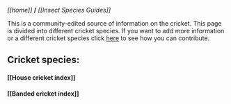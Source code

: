 _[[home]]_ **/** _[[Insect Species Guides]]_

This is a community-edited source of information on the cricket. This page is divided into different cricket species. If you want to add more information or a different cricket species click [here](https://github.com/TinyFarms/OpenBugFarm/wiki/Contribute) to see how you can contribute. 

## **Cricket species:**

#### [[House cricket index]]

#### [[Banded cricket index]]